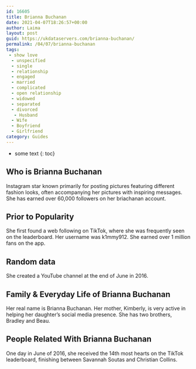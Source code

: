 ```yaml
---
id: 16605
title: Brianna Buchanan
date: 2021-04-07T18:26:57+00:00
author: Laima
layout: post
guid: https://ukdataservers.com/brianna-buchanan/
permalink: /04/07/brianna-buchanan
tags:
 - show love
  - unspecified
  - single
  - relationship
  - engaged
  - married
  - complicated
  - open relationship
  - widowed
  - separated
  - divorced
   - Husband
  - Wife
  - Boyfriend
  - Girlfriend
category: Guides
---
```


* some text
{: toc}


## Who is Brianna Buchanan
                  
                  
                  
Instagram star known primarily for posting pictures featuring different fashion looks, often accompanying her pictures with inspiring messages. She has earned over 60,000 followers on her briachanan account. 
                  
              
            
              
            
                
                
                
## Prior to Popularity
                  
                  
                  
She first found a web following on TikTok, where she was frequently seen on the leaderboard. Her username was k1mmy912. She earned over 1 million fans on the app. 
                  
              
            
              
            
                
                
                
## Random data
                  
                  
                  
She created a YouTube channel at the end of June in 2016. 
                  
              
            
              
            
                
                
                
## Family & Everyday Life of Brianna Buchanan
                  
                  
                  
Her real name is Brianna Buchanan. Her mother, Kimberly, is very active in helping her daughter&#8217;s social media presence. She has two brothers, Bradley and Beau.
                  
              
            
              
            
                
                
                
## People Related With Brianna Buchanan
                  
                  
                  
One day in June of 2016, she received the 14th most hearts on the TikTok leaderboard, finishing between Savannah Soutas and Christian Collins.  
                  
              
            
              
            
                
              
            
              
              
            
            
              
            
          
          
          